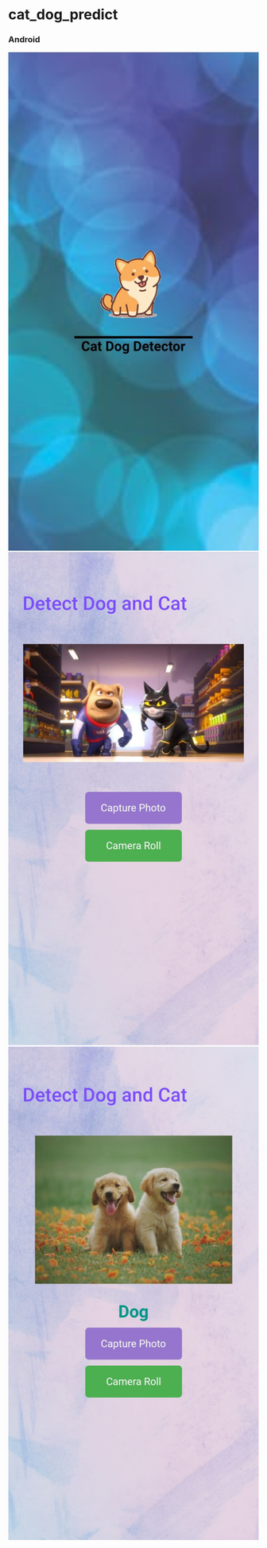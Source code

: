# cat_dog_predict


### Android
![](https://github.com/chirag-goel360/cat_vs_dog/blob/main/android1.jpg)
![](https://github.com/chirag-goel360/cat_vs_dog/blob/main/android2.jpg)
![](https://github.com/chirag-goel360/cat_vs_dog/blob/main/android3.jpg)
